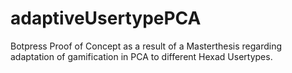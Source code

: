 # adaptiveUsertypePCA
Botpress Proof of Concept as a result of a Masterthesis regarding adaptation of gamification in PCA to different Hexad Usertypes. 
